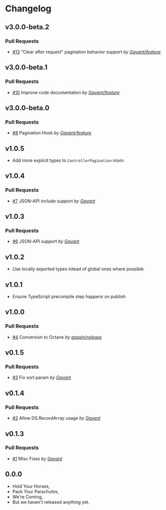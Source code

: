 Changelog
=========

## v3.0.0-beta.2

### Pull Requests

- [#13](https://github.com/Gavant/gavant-ember-pagination/pull/13)  "Clear after request" pagination behavior support  *by [Gavant/feature](https://github.com/Gavant/feature)*

## v3.0.0-beta.1

### Pull Requests

- [#10](https://github.com/Gavant/gavant-ember-pagination/pull/10)  Improve code documentation  *by [Gavant/feature](https://github.com/Gavant/feature)*

## v3.0.0-beta.0

### Pull Requests

- [#8](https://github.com/Gavant/gavant-ember-pagination/pull/8)  Pagination Hook  *by [Gavant/feature](https://github.com/Gavant/feature)*

## v1.0.5

- Add more explicit types to `ControllerPagination` mixin

## v1.0.4

### Pull Requests

- [#7](https://github.com/Gavant/gavant-ember-pagination/pull/7)  JSON-API include support  *by [Gavant](https://github.com/Gavant)*

## v1.0.3

### Pull Requests

- [#6](https://github.com/Gavant/gavant-ember-pagination/pull/6)  JSON-API support  *by [Gavant](https://github.com/Gavant)*

## v1.0.2

- Use locally exported types intead of global ones where possible

## v1.0.1

- Ensure TypeScript precompile step happens on publish

## v1.0.0

### Pull Requests

- [#4](https://github.com/Gavant/gavant-ember-pagination/pull/4)  Conversion to Octane  *by [gspain/release](https://github.com/gspain/release)*

## v0.1.5

### Pull Requests

- [#3](https://github.com/Gavant/gavant-ember-pagination/pull/3)  Fix sort param  *by [Gavant](https://github.com/Gavant)*

## v0.1.4

### Pull Requests

- [#2](https://github.com/Gavant/gavant-ember-pagination/pull/2)  Allow DS.RecordArray usage  *by [Gavant](https://github.com/Gavant)*

## v0.1.3

### Pull Requests

- [#1](https://github.com/Gavant/gavant-ember-pagination/pull/1)  Misc Fixes  *by [Gavant](https://github.com/Gavant)*

## 0.0.0

- Hold Your Horses,
- Pack Your Parachutes,
- We're Coming,
- But we haven't released anything yet.
